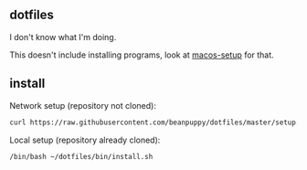 ## dotfiles
I don't know what I'm doing.

This doesn't include installing programs, look at [macos-setup](https://github.com/beanpuppy/macos-setup) for that.

## install
Network setup (repository not cloned):
```bash
curl https://raw.githubusercontent.com/beanpuppy/dotfiles/master/setup.sh | /bin/bash
```

Local setup (repository already cloned):
```bash
/bin/bash ~/dotfiles/bin/install.sh
```
